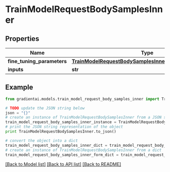 # TrainModelRequestBodySamplesInner


## Properties
Name | Type | Description | Notes
------------ | ------------- | ------------- | -------------
**fine_tuning_parameters** | [**TrainModelRequestBodySamplesInnerFineTuningParameters**](TrainModelRequestBodySamplesInnerFineTuningParameters.md) |  | [optional] 
**inputs** | **str** |  | 

## Example

```python
from gradientai.models.train_model_request_body_samples_inner import TrainModelRequestBodySamplesInner

# TODO update the JSON string below
json = "{}"
# create an instance of TrainModelRequestBodySamplesInner from a JSON string
train_model_request_body_samples_inner_instance = TrainModelRequestBodySamplesInner.from_json(json)
# print the JSON string representation of the object
print TrainModelRequestBodySamplesInner.to_json()

# convert the object into a dict
train_model_request_body_samples_inner_dict = train_model_request_body_samples_inner_instance.to_dict()
# create an instance of TrainModelRequestBodySamplesInner from a dict
train_model_request_body_samples_inner_form_dict = train_model_request_body_samples_inner.from_dict(train_model_request_body_samples_inner_dict)
```
[[Back to Model list]](../README.md#documentation-for-models) [[Back to API list]](../README.md#documentation-for-api-endpoints) [[Back to README]](../README.md)


